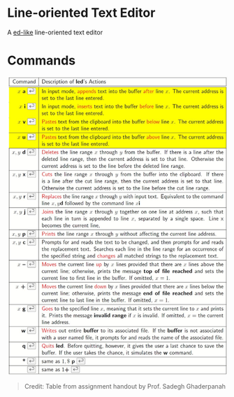 # Line-oriented Text Editor
A [ed-like](https://en.wikipedia.org/wiki/Ed_(text_editor)) line-oriented text editor

# Commands
![Table of Commands](https://github.com/renyming/Line-oriented_text_editor/raw/master/commands.JPG)
> Credit: Table from assignment handout by Prof. Sadegh Ghaderpanah
